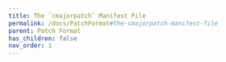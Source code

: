 ```yaml
---
title: The `cmajorpatch` Manifest File
permalink: /docs/PatchFormat#the-cmajorpatch-manifest-file
parent: Patch Format
has_children: false
nav_order: 1
---
```



